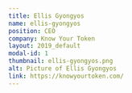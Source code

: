 ```yaml
---
title: Ellis Gyongyos
name: ellis-gyongyos
position: CEO
company: Know Your Token
layout: 2019_default
modal-id: 1
thumbnail: ellis-gyongyos.png
alt: Picture of Ellis Gyongyos
link: https://knowyourtoken.com/
---
```

